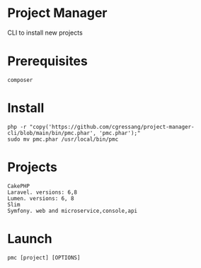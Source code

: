 # Project Manager

CLI to install new projects

# Prerequisites

    composer

# Install

    php -r "copy('https://github.com/cgressang/project-manager-cli/blob/main/bin/pmc.phar', 'pmc.phar');"
    sudo mv pmc.phar /usr/local/bin/pmc

# Projects

    CakePHP
    Laravel. versions: 6,8
    Lumen. versions: 6, 8
    Slim
    Symfony. web and microservice,console,api

# Launch

    pmc [project] [OPTIONS]
